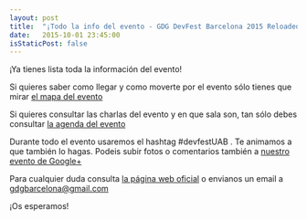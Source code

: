 ```yaml
---
layout: post
title:  "¡Todo la info del evento - GDG DevFest Barcelona 2015 Reloaded!"
date:   2015-10-01 23:45:00
isStaticPost: false
---
```


¡Ya tienes lista toda la información del evento! 

Si quieres saber como llegar y como moverte por el evento sólo tienes que mirar [el mapa del evento](https://goo.gl/pHwJ4R)

Si quieres consultar las charlas del evento y en que sala son, tan sólo debes consultar [la agenda del evento](https://goo.gl/pHwJ4R)

Durante todo el evento usaremos el hashtag #devfestUAB . Te animamos a que también lo hagas. Podeis subir fotos o comentarios también a [nuestro evento de Google+](https://goo.gl/THmnaQ)


Para cualquier duda consulta [la página web oficial](http://devfest.gdgbarcelona.com) o envianos un email a gdgbarcelona@gmail.com

¡Os esperamos!

